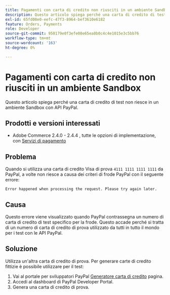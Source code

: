 ```yaml
---
title: Pagamenti con carta di credito non riusciti in un ambiente Sandbox
description: Questo articolo spiega perché una carta di credito di test non riesce in un ambiente Sandbox con API PayPal.
exl-id: 65fd08e0-eefc-47f3-8964-bef3610e6182
feature: Orders, Payments
role: Developer
source-git-commit: 958179e0f3efe08e65ea8b0c4c4e1015e3c5bb76
workflow-type: tm+mt
source-wordcount: '163'
ht-degree: 0%

---
```


# Pagamenti con carta di credito non riusciti in un ambiente Sandbox

Questo articolo spiega perché una carta di credito di test non riesce in un ambiente Sandbox con API PayPal.

## Prodotti e versioni interessati


* Adobe Commerce 2.4.0 - 2.4.4 , tutte le opzioni di implementazione, con [Servizi di pagamento](https://marketplace.magento.com/magento-payment-services.html)

## Problema

Quando si utilizza una carta di credito Visa di prova `4111 1111 1111 1111` da PayPal, a volte non riesce a causa dei criteri di frode PayPal con il seguente errore:

```terminal
Error happened when processing the request. Please try again later.
```

## Causa

Questo errore viene visualizzato quando PayPal contrassegna un numero di carta di credito di test specifico per la frode. Questo accade perché si tratta di un numero di carta di credito di prova utilizzato da tutti in tutto il mondo per i test con le API PayPal.

## Soluzione

Utilizza un&#39;altra carta di credito di prova. Per generare carte di credito fittizie è possibile utilizzare per il test:

1. Vai al portale per sviluppatori PayPal [Generatore carta di credito](https://developer.paypal.com/developer/creditCardGenerator/) pagina.
1. Accedi al dashboard di PayPal Developer Portal.
1. Genera una carta di credito di prova.

